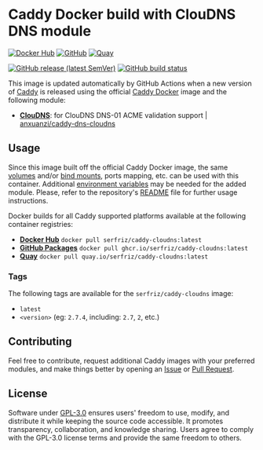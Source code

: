 # Caddy Docker build with ClouDNS DNS module

[![Docker Hub](https://img.shields.io/badge/Docker%20Hub%20-%20serfriz%2Fcaddy--cloudns%20-%20%230db7ed?style=flat&logo=docker)](https://hub.docker.com/r/serfriz/caddy-cloudns)
[![GitHub](https://img.shields.io/badge/GitHub%20-%20serfriz%2Fcaddy--cloudns%20-%20%23333?style=flat&logo=github)](https://ghcr.io/serfriz/caddy-cloudns)
[![Quay](https://img.shields.io/badge/Quay%20-%20serfriz%2Fcaddy--cloudns%20-%20%23CC0000?style=flat&logo=redhat)](https://quay.io/serfriz/caddy-cloudns)

[![GitHub release (latest SemVer)](https://img.shields.io/github/v/release/serfriz/caddy-custom-builds?label=Release)](https://github.com/serfriz/caddy-custom-builds/releases)
[![GitHub build status](https://img.shields.io/github/actions/workflow/status/serfriz/caddy-custom-builds/build.caddy-cloudns.yml?label=Build)](https://github.com/serfriz/caddy-custom-builds/actions/workflows/build.caddy-cloudns.yml)

This image is updated automatically by GitHub Actions when a new version of [Caddy](https://github.com/caddyserver/caddy) is released using the official [Caddy Docker](https://hub.docker.com/_/caddy) image and the following module:
- [**ClouDNS**](https://github.com/serfriz/caddy-custom-builds?tab=readme-ov-file#dns-modules): for ClouDNS DNS-01 ACME validation support | [anxuanzi/caddy-dns-cloudns](https://github.com/anxuanzi/caddy-dns-cloudns)

## Usage

Since this image built off the official Caddy Docker image, the same [volumes](https://docs.docker.com/storage/volumes/) and/or [bind mounts](https://docs.docker.com/storage/bind-mounts/), ports mapping, etc. can be used with this container. Additional [environment variables](https://caddyserver.com/docs/caddyfile/concepts#environment-variables) may be needed for the added module. Please, refer to the repository's [README](https://github.com/serfriz/caddy-custom-builds?tab=readme-ov-file#container-creation) file for further usage instructions.

Docker builds for all Caddy supported platforms available at the following container registries:
- [**Docker Hub**](https://hub.docker.com/r/serfriz/caddy-cloudns) `docker pull serfriz/caddy-cloudns:latest`
- [**GitHub Packages**](https://ghcr.io/serfriz/caddy-cloudns) `docker pull ghcr.io/serfriz/caddy-cloudns:latest`
- [**Quay**](https://quay.io/serfriz/caddy-cloudns) `docker pull quay.io/serfriz/caddy-cloudns:latest`

### Tags

The following tags are available for the `serfriz/caddy-cloudns` image:

- `latest`
- `<version>` (eg: `2.7.4`, including: `2.7`, `2`, etc.)

## Contributing

Feel free to contribute, request additional Caddy images with your preferred modules, and make things better by opening an [Issue](https://github.com/serfriz/caddy-custom-builds/issues) or [Pull Request](https://github.com/serfriz/caddy-custom-builds/pulls).

## License

Software under [GPL-3.0](https://github.com/serfriz/caddy-custom-builds/blob/main/LICENSE) ensures users' freedom to use, modify, and distribute it while keeping the source code accessible. It promotes transparency, collaboration, and knowledge sharing. Users agree to comply with the GPL-3.0 license terms and provide the same freedom to others.